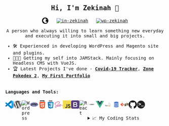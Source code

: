 <samp>
<h2 align="center">Hi, I'm Zekinah 👋</h2>
<p align="center">
<a href="https://www.zekinahlecaros.com/" target="blank"><img align="center" src=https://raw.githubusercontent.com/iconic/open-iconic/master/svg/globe.svg alt="zekinalecaros.com" height="20" width="20" /></a>
&emsp;
<a href="https://ph.linkedin.com/in/zekinah" target="blank"><img align="center" src=https://cdn.jsdelivr.net/npm/simple-icons@3.0.1/icons/linkedin.svg alt="in-zekinah" height="20" width="20" /></a>
  &emsp;
<a href="https://profiles.wordpress.org/zekinah/" target="blank"><img align="center" src=https://cdn.jsdelivr.net/npm/simple-icons@3.0.1/icons/wordpress.svg alt="wp-zekinah" height="20" width="20" /></a>
</p>
<p align="center">
A person who always willing to learn something new everyday and executing it into small and big projects.
</p>

- 🛠 Experienced in developing WordPress and Magento site and plugins.
- 👩🏻‍💻 Getting my self into JAMStack. Mainly focusing on Headless CMS with VueJS.
- 🏆 Latest Projects I've done - **[Covid-19 Tracker](https://github.com/zekinah/pandemiccovid-19)**, **[Zone Pokedex 2](https://github.com/zekinah/zone-pokedex2)**, **[My First Portfolio](https://github.com/zekinah/iamzekinah)** 
<br><br>

#### Languages and Tools:

<img align="left" alt="Visual Studio Code" width="26px" src="https://raw.githubusercontent.com/github/explore/80688e429a7d4ef2fca1e82350fe8e3517d3494d/topics/visual-studio-code/visual-studio-code.png" />
<img align="left" alt="Wordpress" width="26px" src="https://raw.githubusercontent.com/github/explore/80688e429a7d4ef2fca1e82350fe8e3517d3494d/topics/wordpress/wordpress.png" />
<img align="left" alt="Wordpress" width="26px" src="https://avatars.githubusercontent.com/u/168457?s=26" />
<img align="left" alt="PHP" width="26px" src="https://raw.githubusercontent.com/github/explore/80688e429a7d4ef2fca1e82350fe8e3517d3494d/topics/php/php.png" />
<img align="left" alt="HTML5" width="26px" src="https://raw.githubusercontent.com/github/explore/80688e429a7d4ef2fca1e82350fe8e3517d3494d/topics/html/html.png" />
<img align="left" alt="CSS3" width="26px" src="https://raw.githubusercontent.com/github/explore/80688e429a7d4ef2fca1e82350fe8e3517d3494d/topics/css/css.png" />
<img align="left" alt="Sass" width="26px" src="https://raw.githubusercontent.com/github/explore/80688e429a7d4ef2fca1e82350fe8e3517d3494d/topics/sass/sass.png" />
<img align="left" alt="JavaScript" width="26px" src="https://raw.githubusercontent.com/github/explore/80688e429a7d4ef2fca1e82350fe8e3517d3494d/topics/javascript/javascript.png" />
<img align="left" alt="React" width="26px" src="https://raw.githubusercontent.com/github/explore/80688e429a7d4ef2fca1e82350fe8e3517d3494d/topics/bootstrap/bootstrap.png" />
<img align="left" alt="React" width="26px" src="https://avatars.githubusercontent.com/u/22138497?s=26" />
<img align="left" alt="JavaScript" width="26px" src="https://raw.githubusercontent.com/github/explore/80688e429a7d4ef2fca1e82350fe8e3517d3494d/topics/jquery/jquery.png" />
<img align="left" alt="React" width="26px" src="https://raw.githubusercontent.com/github/explore/80688e429a7d4ef2fca1e82350fe8e3517d3494d/topics/vue/vue.png" />
<img align="left" alt="MySQL" width="26px" src="https://raw.githubusercontent.com/github/explore/80688e429a7d4ef2fca1e82350fe8e3517d3494d/topics/mysql/mysql.png" />
<img align="left" alt="SQL" width="26px" src="https://raw.githubusercontent.com/github/explore/80688e429a7d4ef2fca1e82350fe8e3517d3494d/topics/sql/sql.png" />
<img align="left" alt="Git" width="26px" src="https://raw.githubusercontent.com/github/explore/80688e429a7d4ef2fca1e82350fe8e3517d3494d/topics/git/git.png" />
<img align="left" alt="GitHub" width="26px" src="https://raw.githubusercontent.com/github/explore/78df643247d429f6cc873026c0622819ad797942/topics/github/github.png" />
<img align="left" alt="Terminal" width="26px" src="https://raw.githubusercontent.com/github/explore/80688e429a7d4ef2fca1e82350fe8e3517d3494d/topics/terminal/terminal.png" />


<br><br>

<details>
    <summary>📈 My Coding Stats</summary>

<!--START_SECTION:waka-->
![Code Time](http://img.shields.io/badge/Code%20Time-2%2C520%20hrs%209%20mins-blue)

**🐱 My GitHub Data** 

> 🏆 0 Contributions in the Year 2023
 > 
> 📦 161.5 kB Used in GitHub's Storage 
 > 
> 🚫 Not Opted to Hire
 > 
> 📜 30 Public Repositories 
 > 
> 🔑 32 Private Repositories  
 > 
**I'm a Night 🦉** 

```text
🌞 Morning    9 commits      █░░░░░░░░░░░░░░░░░░░░░░░░   5.73% 
🌆 Daytime    24 commits     ███░░░░░░░░░░░░░░░░░░░░░░   15.29% 
🌃 Evening    70 commits     ███████████░░░░░░░░░░░░░░   44.59% 
🌙 Night      54 commits     ████████░░░░░░░░░░░░░░░░░   34.39%

```
📅 **I'm Most Productive on Sunday** 

```text
Monday       32 commits     █████░░░░░░░░░░░░░░░░░░░░   20.38% 
Tuesday      7 commits      █░░░░░░░░░░░░░░░░░░░░░░░░   4.46% 
Wednesday    15 commits     ██░░░░░░░░░░░░░░░░░░░░░░░   9.55% 
Thursday     24 commits     ███░░░░░░░░░░░░░░░░░░░░░░   15.29% 
Friday       19 commits     ███░░░░░░░░░░░░░░░░░░░░░░   12.1% 
Saturday     26 commits     ████░░░░░░░░░░░░░░░░░░░░░   16.56% 
Sunday       34 commits     █████░░░░░░░░░░░░░░░░░░░░   21.66%

```


📊 **This Week I Spent My Time On** 

```text
💬 Programming Languages: 
PHP                      15 hrs 22 mins      ██████████████░░░░░░░░░░░   57.01% 
JavaScript               7 hrs 26 mins       ███████░░░░░░░░░░░░░░░░░░   27.62% 
CSS                      3 hrs 21 mins       ███░░░░░░░░░░░░░░░░░░░░░░   12.45% 
Other                    47 mins             ░░░░░░░░░░░░░░░░░░░░░░░░░   2.91% 
Text                     0 secs              ░░░░░░░░░░░░░░░░░░░░░░░░░   0.01%

```

**I Mostly Code in PHP** 

```text
PHP                      33 repos            ███████████████░░░░░░░░░░   60.0% 
CSS                      7 repos             ███░░░░░░░░░░░░░░░░░░░░░░   12.73% 
JavaScript               6 repos             ██░░░░░░░░░░░░░░░░░░░░░░░   10.91% 
HTML                     5 repos             ██░░░░░░░░░░░░░░░░░░░░░░░   9.09% 
Vue                      4 repos             █░░░░░░░░░░░░░░░░░░░░░░░░   7.27%

```



 Last Updated on 15/01/2023 04:14:50 UTC
<!--END_SECTION:waka-->
</details>
</samp>
